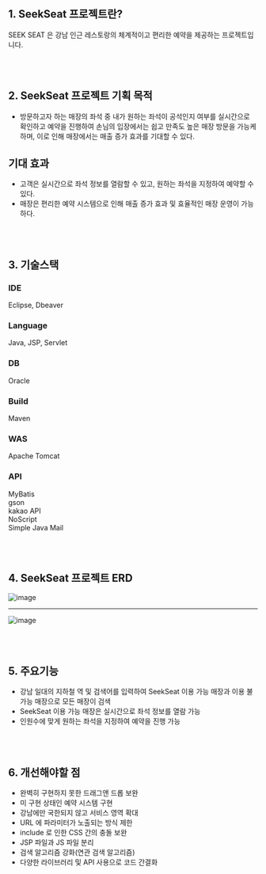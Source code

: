 ## 1. SeekSeat 프로젝트란?

SEEK SEAT 은 강남 인근 레스토랑의 체계적이고 편리한 예약을 제공하는 프로젝트입니다.

<br><br>

## 2. SeekSeat 프로젝트 기획 목적 
- 방문하고자 하는 매장의 좌석 중 내가 원하는 좌석이 공석인지 여부를 실시간으로 확인하고 예약을 진행하여 손님의 입장에서는 쉽고 만족도 높은 매장 방문을 가능케 하며, 이로 인해 매장에서는 매출 증가 효과를 기대할 수 있다.
  <br>
  
## 기대 효과
- 고객은 실시간으로 좌석 정보를 열람할 수 있고, 원하는 좌석을 지정하여 예약할 수 있다.
- 매장은 편리한 예약 시스템으로 인해 매출 증가 효과 및 효율적인 매장 운영이 가능하다.
  
<br><br>

## 3. 기술스택
### IDE  <br>
Eclipse, Dbeaver <br>
### Language <br>
Java, JSP, Servlet
### DB <br>
Oracle  <br>
### Build <br>
Maven  <br>
### WAS  <br>
Apache Tomcat  <br>
### API <br>
MyBatis  <br>
     gson     <br>
     kakao API     <br>
     NoScript  <br> 
    Simple Java Mail



<br><br>
## 4. SeekSeat 프로젝트 ERD 
![image](https://github.com/kkkssh/SeekSeat/assets/132419843/942df683-ae95-46f0-8787-3bdb144e6d42)
<br><hr>
![image](https://github.com/kkkssh/SeekSeat/assets/132419843/06308df4-c1f1-4f25-9a58-8ba0ca6e4abc)


<br><br>

## 5. 주요기능
- 강남 일대의 지하철 역 및 검색어를 입력하여 SeekSeat 이용 가능 매장과 이용 불가능 매장으로 모든 매장이 검색
- SeekSeat 이용 가능 매장은 실시간으로 좌석 정보를 열람 가능
- 인원수에 맞게 원하는 좌석을 지정하여 예약을 진행 가능

<br><br>

## 6. 개선해야할 점
- 완벽히 구현하지 못한 드래그앤 드롭 보완
- 미 구현 상태인 예약 시스템 구현
- 강남에만 국한되지 않고 서비스 영역 확대
- URL 에 파라미터가 노출되는 방식 제한
- include 로 인한 CSS 간의 충돌 보완
- JSP 파일과 JS 파일 분리
- 검색 알고리즘 강화(연관 검색 알고리즘)
- 다양한 라이브러리 및 API 사용으로 코드 간결화


